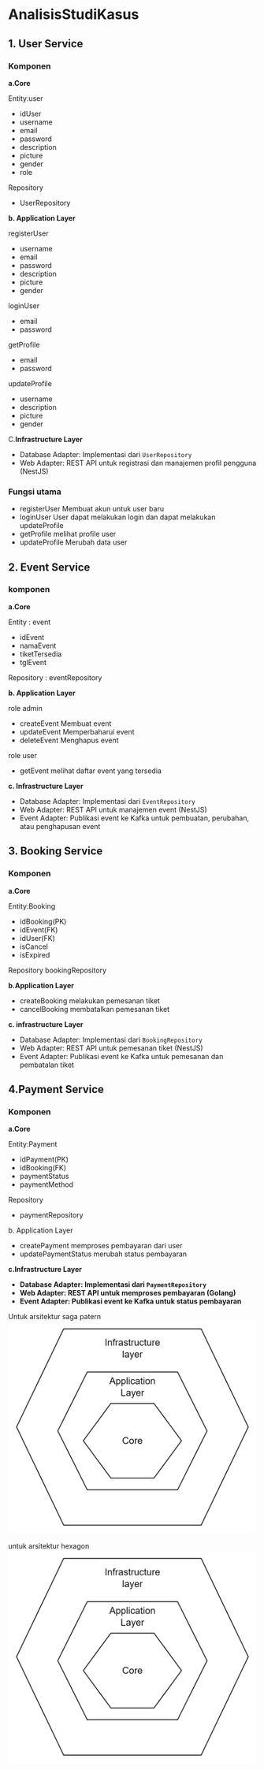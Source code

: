 # AnalisisStudiKasus
## 1. User Service

### **Komponen**

**a.Core**

Entity:user

- idUser
- username
- email
- password
- description
- picture
- gender
- role

Repository

- UserRepository

**b. Application Layer**

registerUser
- username
- email
- password
- description
- picture
- gender

loginUser
- email
- password

getProfile
- email
- password

updateProfile
- username
- description
- picture
- gender

C.**Infrastructure Layer**

- Database Adapter: Implementasi dari `UserRepository`
- Web Adapter: REST API untuk registrasi dan manajemen profil pengguna (NestJS)

### Fungsi utama

- registerUser
Membuat akun untuk user baru
- loginUser
User dapat melakukan login dan dapat melakukan updateProfile
- getProfile
melihat profile user
- updateProfile
Merubah data user

## 2. Event Service

### komponen

**a.Core**

Entity : event

- idEvent
- namaEvent
- tiketTersedia
- tglEvent

Repository : eventRepository

**b. Application Layer**

role admin

- createEvent
Membuat event
- updateEvent
Memperbaharui event
- deleteEvent
Menghapus event

role user

- getEvent
melihat daftar event yang tersedia

**c. Infrastructure Layer**

- Database Adapter: Implementasi dari `EventRepository`
- Web Adapter: REST API untuk manajemen event (NestJS)
- Event Adapter: Publikasi event ke Kafka untuk pembuatan, perubahan, atau penghapusan event

## 3. Booking Service

### Komponen

**a.Core**

Entity:Booking

- idBooking(PK)
- idEvent(FK)
- idUser(FK)
- isCancel
- isExpired

Repository
bookingRepository

**b.Application Layer**

- createBooking
melakukan pemesanan tiket
- cancelBooking 
membatalkan pemesanan tiket

**c. infrastructure Layer**

- Database Adapter: Implementasi dari `BookingRepository`
- Web Adapter: REST API untuk pemesanan tiket (NestJS)
- Event Adapter: Publikasi event ke Kafka untuk pemesanan dan pembatalan tiket

## 4.Payment Service

### Komponen

**a.Core**

Entity:Payment 

- idPayment(PK)
- idBooking(FK)
- paymentStatus
- paymentMethod

Repository

- paymentRepository

b. Application Layer

- createPayment
memproses pembayaran dari user
- updatePaymentStatus
merubah status pembayaran

**c.Infrastructure Layer**

- **Database Adapter: Implementasi dari `PaymentRepository`**
- **Web Adapter: REST API untuk memproses pembayaran (Golang)**
- **Event Adapter: Publikasi event ke Kafka untuk status pembayaran**

Untuk arsitektur saga patern
![Alt text](https://github.com/paqihteguh2324/AnalisisStudiKasus/blob/main/img/hex.png?raw=true "Saga")

untuk arsitektur hexagon
![Alt text](Img\hex.png "Saga")
